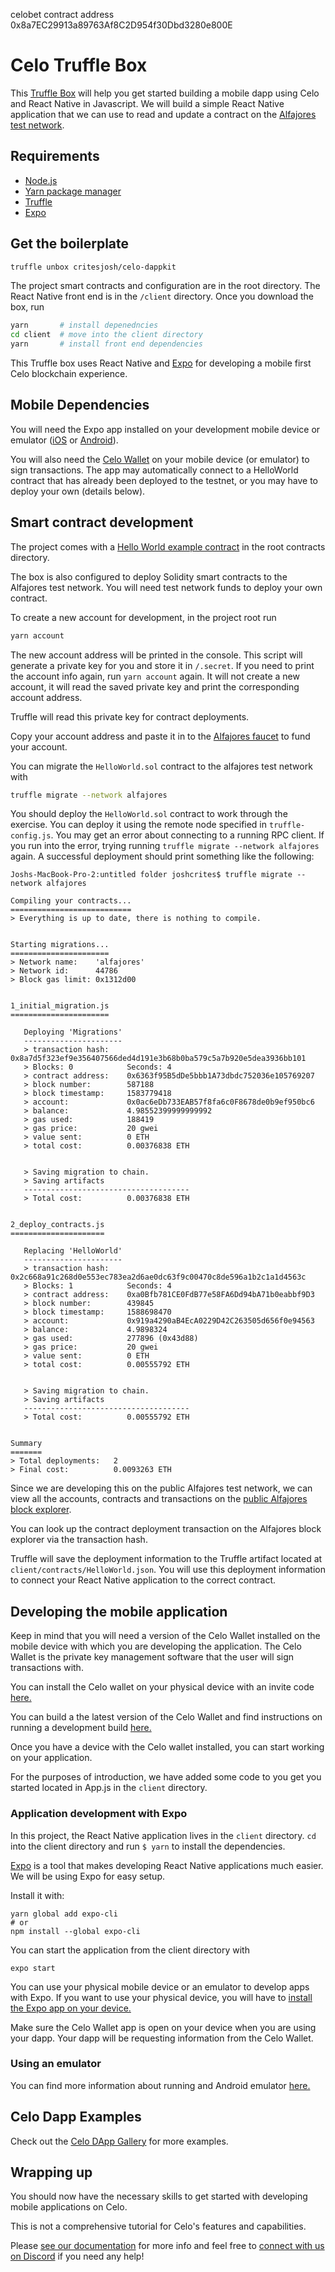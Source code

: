 celobet contract address 0x8a7EC29913a89763Af8C2D954f30Dbd3280e800E




# Celo Truffle Box

This [Truffle Box](https://www.trufflesuite.com/boxes) will help you get started building a mobile dapp using Celo and React Native in Javascript. We will build a simple React Native application that we can use to read and update a contract on the [Alfajores test network](https://docs.celo.org/getting-started/alfajores-testnet).

## Requirements

- [Node.js](https://nodejs.org/en/)
- [Yarn package manager](https://yarnpkg.com/)
- [Truffle](https://www.trufflesuite.com/truffle)
- [Expo](https://docs.expo.io/get-started/installation/)

## Get the boilerplate

```bash
truffle unbox critesjosh/celo-dappkit
``` 

The project smart contracts and configuration are in the root directory. The React Native front end is in the `/client` directory. Once you download the box, run 

```bash
yarn       # install depenedncies
cd client  # move into the client directory
yarn       # install front end dependencies
```

This Truffle box uses React Native and [Expo](https://expo.io/) for developing a mobile first Celo blockchain experience. 

## Mobile Dependencies

You will need the Expo app installed on your development mobile device or emulator ([iOS](https://apps.apple.com/app/apple-store/id982107779) or [Android](https://play.google.com/store/apps/details?id=host.exp.exponent&referrer=www)). 

You will also need the [Celo Wallet](https://celo.org/developers/wallet) on your mobile device (or emulator) to sign transactions. The app may automatically connect to a HelloWorld contract that has already been deployed to the testnet, or you may have to deploy your own (details below).

## Smart contract development

The project comes with a [Hello World example contract](https://github.com/critesjosh/celo-dappkit/blob/master/contracts/HelloWorld.sol) in the root contracts directory. 

The box is also configured to deploy Solidity smart contracts to the Alfajores test network. You will need test network funds to deploy your own contract. 

To create a new account for development, in the project root run

```bash
yarn account
```

The new account address will be printed in the console. This script will generate a private key for you and store it in `/.secret`. If you need to print the account info again, run `yarn account` again. It will not create a new account, it will read the saved private key and print the corresponding account address. 

Truffle will read this private key for contract deployments. 

Copy your account address and paste it in to the [Alfajores faucet](https://celo.org/developers/faucet) to fund your account.

You can migrate the `HelloWorld.sol` contract to the alfajores test network with

```bash
truffle migrate --network alfajores
```

You should deploy the `HelloWorld.sol` contract to work through the exercise. You can deploy it using the remote node specified in `truffle-config.js`. You may get an error about connecting to a running RPC client. If you run into the error, trying running `truffle migrate --network alfajores` again. A successful deployment should print something like the following:

```
Joshs-MacBook-Pro-2:untitled folder joshcrites$ truffle migrate --network alfajores

Compiling your contracts...
===========================
> Everything is up to date, there is nothing to compile.


Starting migrations...
======================
> Network name:    'alfajores'
> Network id:      44786
> Block gas limit: 0x1312d00


1_initial_migration.js
======================

   Deploying 'Migrations'
   ----------------------
   > transaction hash:    0x8a7d5f323ef9e356407566ded4d191e3b68b0ba579c5a7b920e5dea3936bb101
   > Blocks: 0            Seconds: 4
   > contract address:    0x6363f95B5dDe5bbb1A73dbdc752036e105769207
   > block number:        587188
   > block timestamp:     1583779418
   > account:             0x0ac6eDb733EAB57f8fa6c0F8678de0b9ef950bc6
   > balance:             4.98552399999999992
   > gas used:            188419
   > gas price:           20 gwei
   > value sent:          0 ETH
   > total cost:          0.00376838 ETH


   > Saving migration to chain.
   > Saving artifacts
   -------------------------------------
   > Total cost:          0.00376838 ETH


2_deploy_contracts.js
=====================

   Replacing 'HelloWorld'
   ----------------------
   > transaction hash:    0x2c668a91c268d0e553ec783ea2d6ae0dc63f9c00470c8de596a1b2c1a1d4563c
   > Blocks: 1            Seconds: 4
   > contract address:    0xa0Bfb781CE0FdB77e58FA6Dd94bA71b0eabbf9D3
   > block number:        439845
   > block timestamp:     1588698470
   > account:             0x919a4290aB4EcA0229D42C263505d656f0e94563
   > balance:             4.9898324
   > gas used:            277896 (0x43d88)
   > gas price:           20 gwei
   > value sent:          0 ETH
   > total cost:          0.00555792 ETH


   > Saving migration to chain.
   > Saving artifacts
   -------------------------------------
   > Total cost:          0.00555792 ETH


Summary
=======
> Total deployments:   2
> Final cost:          0.0093263 ETH
```

Since we are developing this on the public Alfajores test network, we can view all the accounts, contracts and transactions on the [public Alfajores block explorer](https://alfajores-blockscout.celo-testnet.org/).

You can look up the contract deployment transaction on the Alfajores block explorer via the transaction hash.

Truffle will save the deployment information to the Truffle artifact located at `client/contracts/HelloWorld.json`. You will use this deployment information to connect your React Native application to the correct contract.

## Developing the mobile application

Keep in mind that you will need a version of the Celo Wallet installed on the mobile device with which you are developing the application. The Celo Wallet is the private key management software that the user will sign transactions with. 

You can install the Celo wallet on your physical device with an invite code [here.](https://celo.org/developers/wallet) 

You can build a the latest version of the Celo Wallet and find instructions on running a development build [here.](https://github.com/celo-org/celo-monorepo/tree/master/packages/mobile) 

Once you have a device with the Celo wallet installed, you can start working on your application. 

For the purposes of introduction, we have added some code to you get you started located in App.js in the `client` directory.

### Application development with Expo

In this project, the React Native application lives in the `client` directory. `cd` into the client directory and run `$ yarn` to install the dependencies. 

[Expo](https://expo.io/) is a tool that makes developing React Native applications much easier. We will be using Expo for easy setup.

Install it with:
```
yarn global add expo-cli
# or
npm install --global expo-cli
```

You can start the application from the client directory with
```
expo start
```

You can use your physical mobile device or an emulator to develop apps with Expo. If you want to use your physical device, you will have to [install the Expo app on your device.](https://expo.io/learn)

Make sure the Celo Wallet app is open on your device when you are using your dapp. Your dapp will be requesting information from the Celo Wallet.

### Using an emulator

You can find more information about running and Android emulator [here.](https://developer.android.com/studio/run/emulator-commandline)

## Celo Dapp Examples

Check out the [Celo DApp Gallery](https://docs.celo.org/developer-guide/celo-dapp-gallery) for more examples.

## Wrapping up

You should now have the necessary skills to get started with developing mobile applications on Celo.

This is not a comprehensive tutorial for Celo's features and capabilities. 

Please [see our documentation](https://docs.celo.org/) for more info and feel free to [connect with us on Discord](https://discord.gg/745Qntv) if you need any help!

